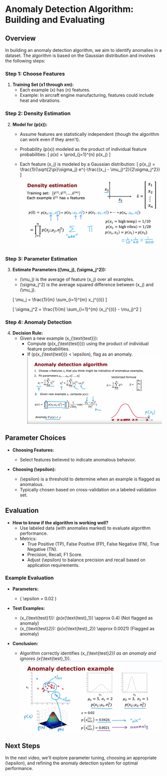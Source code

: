 # Anomaly Detection Algorithm: Building and Evaluating

## Overview

In building an anomaly detection algorithm, we aim to identify anomalies in a dataset. The algorithm is based on the Gaussian distribution and involves the following steps:

### Step 1: Choose Features

1. **Training Set (x1 through xm):**
   - Each example \(x\) has \(n\) features.
   - Example: In aircraft engine manufacturing, features could include heat and vibrations.

### Step 2: Density Estimation

2. **Model for \(p(x)\):**
   - Assume features are statistically independent (though the algorithm can work even if they aren't).
   - Probability \(p(x)\) modeled as the product of individual feature probabilities:
     \[ p(x) = \prod_{j=1}^{n} p(x_j) \]

   - Each feature \(x_j\) is modeled by a Gaussian distribution:
     \[ p(x_j) = \frac{1}{\sqrt{2\pi}\sigma_j} e^{-\frac{(x_j - \mu_j)^2}{2\sigma_j^2}} \]
     ![Parameters](Images/4.png)
### Step 3: Parameter Estimation

3. **Estimate Parameters (\(\mu_j\), \(\sigma_j^2\)):**
   - \(\mu_j\) is the average of feature \(x_j\) over all examples.
   - \(\sigma_j^2\) is the average squared difference between \(x_j\) and \(\mu_j\).

   \[ \mu_j = \frac{1}{m} \sum_{i=1}^{m} x_j^{(i)} \]

   \[ \sigma_j^2 = \frac{1}{m} \sum_{i=1}^{m} (x_j^{(i)} - \mu_j)^2 \]

### Step 4: Anomaly Detection

4. **Decision Rule:**
   - Given a new example \(x_{\text{test}}\):
     - Compute \(p(x_{\text{test}})\) using the product of individual feature probabilities.
     - If \(p(x_{\text{test}}) < \epsilon\), flag as an anomaly.
   ![Anomaly Detection](Images/5.png)
## Parameter Choices

- **Choosing Features:**
   - Select features believed to indicate anomalous behavior.

- **Choosing \(\epsilon\):**
   - \(\epsilon\) is a threshold to determine when an example is flagged as anomalous.
   - Typically chosen based on cross-validation on a labeled validation set.

## Evaluation

- **How to know if the algorithm is working well?**
   - Use labeled data (with anomalies marked) to evaluate algorithm performance.
   - Metrics:
     - True Positive (TP), False Positive (FP), False Negative (FN), True Negative (TN).
     - Precision, Recall, F1 Score.
     - Adjust \(\epsilon\) to balance precision and recall based on application requirements.

### Example Evaluation

- **Parameters:**
   - \( \epsilon = 0.02 \)

- **Test Examples:**
   - \(x_{\text{test}_1}\): \(p(x_{\text{test}_1}) \approx 0.4\) (Not flagged as anomaly)
   - \(x_{\text{test}_2}\): \(p(x_{\text{test}_2}) \approx 0.0021\) (Flagged as anomaly)

- **Conclusion:**
   - Algorithm correctly identifies \(x_{\text{test}_2}\) as an anomaly and ignores \(x_{\text{test}_1}\).
   ![OK](Images/6.png)

## Next Steps

In the next video, we'll explore parameter tuning, choosing an appropriate \(\epsilon\), and refining the anomaly detection system for optimal performance.